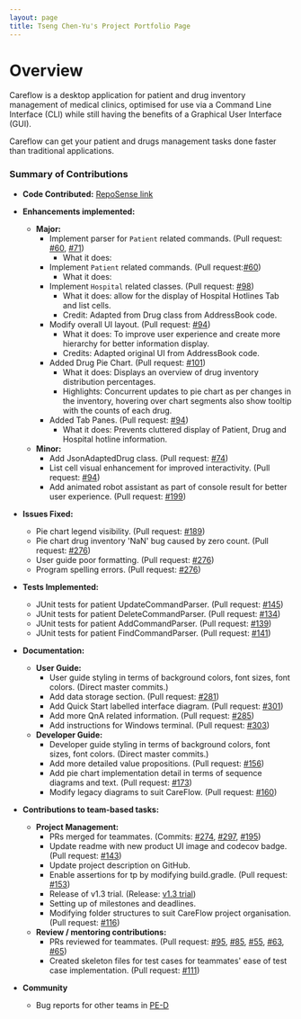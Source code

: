 ```yaml
---
layout: page
title: Tseng Chen-Yu's Project Portfolio Page
---
```


# Overview
Careflow is a desktop application for patient and drug inventory management of medical clinics, optimised for use via a Command Line Interface (CLI) while still having the benefits of a Graphical User Interface (GUI).

Careflow can get your patient and drugs management tasks done faster than traditional applications.

### Summary of Contributions
* **Code Contributed:** [RepoSense link](https://nus-cs2103-ay2223s2.github.io/tp-dashboard/?search=cydtseng&breakdown=true)

* **Enhancements implemented:**
  * **Major:**
    * Implement parser for `Patient` related commands. (Pull request: [\#60](https://github.com/AY2223S2-CS2103T-W09-3/tp/pull/60), [\#71](https://github.com/AY2223S2-CS2103T-W09-3/tp/pull/71))
      * What it does: 
    * Implement `Patient` related commands. (Pull request:[\#60](https://github.com/AY2223S2-CS2103T-W09-3/tp/pull/60))
      * What it does:
    * Implement `Hospital` related classes. (Pull request: [\#98](https://github.com/AY2223S2-CS2103T-W09-3/tp/pull/98))
      * What it does: allow for the display of Hospital Hotlines Tab and list cells. 
      * Credit: Adapted from Drug class from AddressBook code.
    * Modify overall UI layout. (Pull request: [\#94](https://github.com/AY2223S2-CS2103T-W09-3/tp/pull/94))
      * What it does: To improve user experience and create more hierarchy for better information display.
      * Credits: Adapted original UI from AddressBook code.
    * Added Drug Pie Chart. (Pull request: [\#101](https://github.com/AY2223S2-CS2103T-W09-3/tp/pull/101))
      * What it does: Displays an overview of drug inventory distribution percentages.
      * Highlights: Concurrent updates to pie chart as per changes in the inventory, hovering over chart segments also 
      show tooltip with the counts of each drug.
    * Added Tab Panes. (Pull request: [\#94](https://github.com/AY2223S2-CS2103T-W09-3/tp/pull/94))
      * What it does: Prevents cluttered display of Patient, Drug and Hospital hotline information.
  * **Minor:**
    * Add JsonAdaptedDrug class. (Pull request: [\#74](https://github.com/AY2223S2-CS2103T-W09-3/tp/pull/74))
    * List cell visual enhancement for improved interactivity. (Pull request: [\#94](https://github.com/AY2223S2-CS2103T-W09-3/tp/pull/94))
    * Add animated robot assistant as part of console result for better user experience. (Pull request: [\#199](https://github.com/AY2223S2-CS2103T-W09-3/tp/pull/199))

* **Issues Fixed:**
  * Pie chart legend visibility. (Pull request: [\#189](https://github.com/AY2223S2-CS2103T-W09-3/tp/pull/189))
  * Pie chart drug inventory 'NaN' bug caused by zero count. (Pull request: [\#276](https://github.com/AY2223S2-CS2103T-W09-3/tp/pull/276))
  * User guide poor formatting. (Pull request: [\#276](https://github.com/AY2223S2-CS2103T-W09-3/tp/pull/276))
  * Program spelling errors. (Pull request: [\#276](https://github.com/AY2223S2-CS2103T-W09-3/tp/pull/276))

* **Tests Implemented:**
  * JUnit tests for patient UpdateCommandParser. (Pull request: [\#145](https://github.com/AY2223S2-CS2103T-W09-3/tp/pull/145))
  * JUnit tests for patient DeleteCommandParser. (Pull request: [\#134](https://github.com/AY2223S2-CS2103T-W09-3/tp/pull/134))
  * JUnit tests for patient AddCommandParser. (Pull request: [\#139](https://github.com/AY2223S2-CS2103T-W09-3/tp/pull/129))
  * JUnit tests for patient FindCommandParser. (Pull request: [\#141](https://github.com/AY2223S2-CS2103T-W09-3/tp/pull/141))

* **Documentation:**
  * **User Guide:**
    * User guide styling in terms of background colors, font sizes, font colors. (Direct master commits.)
    * Add data storage section. (Pull request: [\#281](https://github.com/AY2223S2-CS2103T-W09-3/tp/pull/281))
    * Add Quick Start labelled interface diagram. (Pull request: [\#301](https://github.com/AY2223S2-CS2103T-W09-3/tp/pull/301))
    * Add more QnA related information. (Pull request: [\#285](https://github.com/AY2223S2-CS2103T-W09-3/tp/pull/285))
    * Add instructions for Windows terminal. (Pull request: [\#303](https://github.com/AY2223S2-CS2103T-W09-3/tp/pull/303))
  * **Developer Guide:**
    * Developer guide styling in terms of background colors, font sizes, font colors. (Direct master commits.) 
    * Add more detailed value propositions. (Pull request: [\#156](https://github.com/AY2223S2-CS2103T-W09-3/tp/pull/156)) 
    * Add pie chart implementation detail in terms of sequence diagrams and text. (Pull request: [\#173](https://github.com/AY2223S2-CS2103T-W09-3/tp/pull/173)) 
    * Modify legacy diagrams to suit CareFlow. (Pull request: [\#160](https://github.com/AY2223S2-CS2103T-W09-3/tp/pull/160))

* **Contributions to team-based tasks:**
  * **Project Management:**
    * PRs merged for teammates. (Commits: [\#274](https://github.com/AY2223S2-CS2103T-W09-3/tp/commit/78a41525970f362a62d45848cab4341ae89e179e), [\#297](https://github.com/AY2223S2-CS2103T-W09-3/tp/commit/9a1068f293d455fa03d3560f4baab62ead3f022e), [\#195](https://github.com/AY2223S2-CS2103T-W09-3/tp/commit/89487da795e7c240b1ab8a1455af4f4350a19ec6))
    * Update readme with new product UI image and codecov badge. (Pull request: [\#143](https://github.com/AY2223S2-CS2103T-W09-3/tp/pull/143))
    * Update project description on GitHub.
    * Enable assertions for tp by modifying build.gradle. (Pull request: [\#153](https://github.com/AY2223S2-CS2103T-W09-3/tp/pull/153))
    * Release of v1.3 trial. (Release: [v1.3 trial](https://github.com/AY2223S2-CS2103T-W09-3/tp/releases/tag/v1.3.trial))
    * Setting up of milestones and deadlines.
    * Modifying folder structures to suit CareFlow project organisation. (Pull request: [\#116](https://github.com/AY2223S2-CS2103T-W09-3/tp/pull/116))
  * **Review / mentoring contributions:**
    * PRs reviewed for teammates. (Pull request: [\#95](https://github.com/AY2223S2-CS2103T-W09-3/tp/pull/97), [\#85](https://github.com/AY2223S2-CS2103T-W09-3/tp/pull/85), [\#55](https://github.com/AY2223S2-CS2103T-W09-3/tp/pull/55), [\#63](https://github.com/AY2223S2-CS2103T-W09-3/tp/pull/63), [\#65](https://github.com/AY2223S2-CS2103T-W09-3/tp/pull/65)) 
    * Created skeleton files for test cases for teammates' ease of test case implementation. (Pull request: [\#111](https://github.com/AY2223S2-CS2103T-W09-3/tp/pull/111))

* **Community**
  * Bug reports for other teams in [PE-D](https://github.com/cydtseng/ped/issues)

